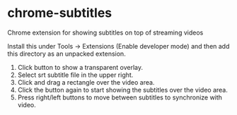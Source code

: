 chrome-subtitles
================

Chrome extension for showing subtitles on top of streaming videos

Install this under Tools -> Extensions (Enable developer mode) and then add this directory as an unpacked extension.

1. Click button to show a transparent overlay.
2. Select srt subtitle file in the upper right.
3. Click and drag a rectangle over the video area.
4. Click the button again to start showing the subtitles over the video area.
5. Press right/left buttons to move between subtitles to synchronize with video.